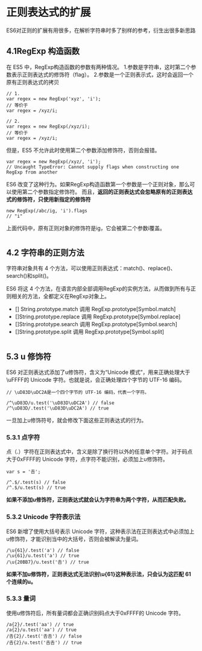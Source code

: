 # 正则表达式的扩展

ES6对正则的扩展有用很多，在解析字符串时多了别样的参考，衍生出很多新思路

## 4.1RegExp 构造函数

在 ES5 中，RegExp构造函数的参数有两种情况。
1.参数是字符串，这时第二个参数表示正则表达式的修饰符（flag）。
2.参数是一个正则表示式，这时会返回一个原有正则表达式的拷贝
```
// 1.
var regex = new RegExp('xyz', 'i');
// 等价于
var regex = /xyz/i;

// 2.
var regex = new RegExp(/xyz/i);
// 等价于
var regex = /xyz/i;
```

但是，ES5 不允许此时使用第二个参数添加修饰符，否则会报错。
```
var regex = new RegExp(/xyz/, 'i');
// Uncaught TypeError: Cannot supply flags when constructing one RegExp from another
```

ES6 改变了这种行为。如果RegExp构造函数第一个参数是一个正则对象，那么可以使用第二个参数指定修饰符。
而且，**返回的正则表达式会忽略原有的正则表达式的修饰符，只使用新指定的修饰符**

```
new RegExp(/abc/ig, 'i').flags
// "i"
```

上面代码中，原有正则对象的修饰符是ig，它会被第二个参数i覆盖。

#

## 4.2 字符串的正则方法


字符串对象共有 4 个方法，可以使用正则表达式：match()、replace()、search()和split()。

ES6 将这 4 个方法，在语言内部全部调用RegExp的实例方法，从而做到所有与正则相关的方法，全都定义在RegExp对象上。

- [] String.prototype.match 调用 RegExp.prototype[Symbol.match]
- []String.prototype.replace 调用 RegExp.prototype[Symbol.replace]
- []String.prototype.search 调用 RegExp.prototype[Symbol.search]
- []String.prototype.split 调用 RegExp.prototype[Symbol.split]

#

## 5.3 u 修饰符

ES6 对正则表达式添加了u修饰符，含义为“Unicode 模式”，用来正确处理大于\uFFFF的 Unicode 字符。也就是说，会正确处理四个字节的 UTF-16 编码。

```
// \uD83D\uDC2A是一个四个字节的 UTF-16 编码，代表一个字符。

/^\uD83D/u.test('\uD83D\uDC2A') // false
/^\uD83D/.test('\uD83D\uDC2A') // true
```

一旦加上u修饰符号，就会修改下面这些正则表达式的行为。

### 5.3.1 点字符
点（.）字符在正则表达式中，含义是除了换行符以外的任意单个字符。对于码点大于0xFFFF的 Unicode 字符，点字符不能识别，必须加上u修饰符。
```
var s = '𠮷';

/^.$/.test(s) // false
/^.$/u.test(s) // true
```

**如果不添加u修饰符，正则表达式就会认为字符串为两个字符，从而匹配失败。**

### 5.3.2 Unicode 字符表示法

ES6 新增了使用大括号表示 Unicode 字符，这种表示法在正则表达式中必须加上u修饰符，才能识别当中的大括号，否则会被解读为量词。

```
/\u{61}/.test('a') // false
/\u{61}/u.test('a') // true
/\u{20BB7}/u.test('𠮷') // true
```

**如果不加u修饰符，正则表达式无法识别\u{61}这种表示法，只会认为这匹配 61 个连续的u。**

### 5.3.3 量词
使用u修饰符后，所有量词都会正确识别码点大于0xFFFF的 Unicode 字符。
```
/a{2}/.test('aa') // true
/a{2}/u.test('aa') // true
/𠮷{2}/.test('𠮷𠮷') // false
/𠮷{2}/u.test('𠮷𠮷') // true
```